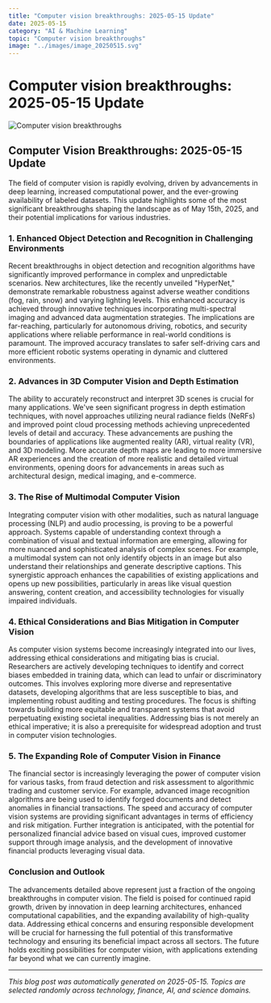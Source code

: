 ```yaml
---
title: "Computer vision breakthroughs: 2025-05-15 Update"
date: 2025-05-15
category: "AI & Machine Learning"
topic: "Computer vision breakthroughs"
image: "../images/image_20250515.svg"
---
```


# Computer vision breakthroughs: 2025-05-15 Update

![Computer vision breakthroughs](../images/image_20250515.svg)

## Computer Vision Breakthroughs: 2025-05-15 Update

The field of computer vision is rapidly evolving, driven by advancements in deep learning, increased computational power, and the ever-growing availability of labeled datasets.  This update highlights some of the most significant breakthroughs shaping the landscape as of May 15th, 2025, and their potential implications for various industries.


### 1. Enhanced Object Detection and Recognition in Challenging Environments

Recent breakthroughs in object detection and recognition algorithms have significantly improved performance in complex and unpredictable scenarios.  New architectures, like the recently unveiled "HyperNet," demonstrate remarkable robustness against adverse weather conditions (fog, rain, snow) and varying lighting levels.  This enhanced accuracy is achieved through innovative techniques incorporating multi-spectral imaging and advanced data augmentation strategies. The implications are far-reaching, particularly for autonomous driving, robotics, and security applications where reliable performance in real-world conditions is paramount.  The improved accuracy translates to safer self-driving cars and more efficient robotic systems operating in dynamic and cluttered environments.


### 2.  Advances in 3D Computer Vision and Depth Estimation

The ability to accurately reconstruct and interpret 3D scenes is crucial for many applications.  We've seen significant progress in depth estimation techniques, with novel approaches utilizing neural radiance fields (NeRFs) and improved point cloud processing methods achieving unprecedented levels of detail and accuracy.  These advancements are pushing the boundaries of applications like augmented reality (AR), virtual reality (VR), and 3D modeling.  More accurate depth maps are leading to more immersive AR experiences and the creation of more realistic and detailed virtual environments, opening doors for advancements in areas such as architectural design, medical imaging, and e-commerce.


### 3.  The Rise of Multimodal Computer Vision

Integrating computer vision with other modalities, such as natural language processing (NLP) and audio processing, is proving to be a powerful approach.  Systems capable of understanding context through a combination of visual and textual information are emerging, allowing for more nuanced and sophisticated analysis of complex scenes.  For example, a multimodal system can not only identify objects in an image but also understand their relationships and generate descriptive captions. This synergistic approach enhances the capabilities of existing applications and opens up new possibilities, particularly in areas like visual question answering, content creation, and accessibility technologies for visually impaired individuals.


### 4.  Ethical Considerations and Bias Mitigation in Computer Vision

As computer vision systems become increasingly integrated into our lives, addressing ethical considerations and mitigating bias is crucial.  Researchers are actively developing techniques to identify and correct biases embedded in training data, which can lead to unfair or discriminatory outcomes.  This involves exploring more diverse and representative datasets, developing algorithms that are less susceptible to bias, and implementing robust auditing and testing procedures.  The focus is shifting towards building more equitable and transparent systems that avoid perpetuating existing societal inequalities.  Addressing bias is not merely an ethical imperative; it is also a prerequisite for widespread adoption and trust in computer vision technologies.


### 5.  The Expanding Role of Computer Vision in Finance

The financial sector is increasingly leveraging the power of computer vision for various tasks, from fraud detection and risk assessment to algorithmic trading and customer service.  For example, advanced image recognition algorithms are being used to identify forged documents and detect anomalies in financial transactions.  The speed and accuracy of computer vision systems are providing significant advantages in terms of efficiency and risk mitigation.  Further integration is anticipated, with the potential for personalized financial advice based on visual cues, improved customer support through image analysis, and the development of innovative financial products leveraging visual data.


### Conclusion and Outlook

The advancements detailed above represent just a fraction of the ongoing breakthroughs in computer vision.  The field is poised for continued rapid growth, driven by innovation in deep learning architectures, enhanced computational capabilities, and the expanding availability of high-quality data.  Addressing ethical concerns and ensuring responsible development will be crucial for harnessing the full potential of this transformative technology and ensuring its beneficial impact across all sectors.  The future holds exciting possibilities for computer vision, with applications extending far beyond what we can currently imagine.


---
*This blog post was automatically generated on 2025-05-15. Topics are selected randomly across technology, finance, AI, and science domains.*
